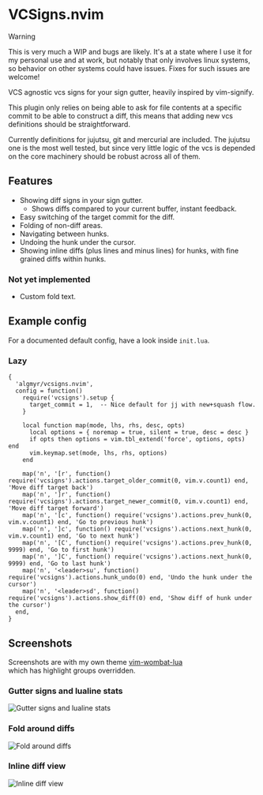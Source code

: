 # VCSigns.nvim

> [!WARNING]
> This is very much a WIP and bugs are likely.
> It's at a state where I use it for my personal use and at work,
> but notably that only involves linux systems, so behavior on other
> systems could have issues. Fixes for such issues are welcome!

VCS agnostic vcs signs for your sign gutter, heavily inspired by vim-signify.

This plugin only relies on being able to ask for file contents at a specific
commit to be able to construct a diff, this means that adding new vcs
definitions should be straightforward.

Currently definitions for jujutsu, git and mercurial are included.
The jujutsu one is the most well tested, but since very little logic of the vcs
is depended on the core machinery should be robust across all of them.

## Features

* Showing diff signs in your sign gutter.
  * Shows diffs compared to your current buffer, instant feedback.
* Easy switching of the target commit for the diff.
* Folding of non-diff areas.
* Navigating between hunks.
* Undoing the hunk under the cursor.
* Showing inline diffs (plus lines and minus lines) for hunks,
  with fine grained diffs within hunks.

### Not yet implemented

* Custom fold text.

## Example config
For a documented default config, have a look inside `init.lua`.

### Lazy
```
{
  'algmyr/vcsigns.nvim',
  config = function()
    require('vcsigns').setup {
      target_commit = 1,  -- Nice default for jj with new+squash flow.
    }

    local function map(mode, lhs, rhs, desc, opts)
      local options = { noremap = true, silent = true, desc = desc }
      if opts then options = vim.tbl_extend('force', options, opts) end
      vim.keymap.set(mode, lhs, rhs, options)
    end

    map('n', '[r', function() require('vcsigns').actions.target_older_commit(0, vim.v.count1) end, 'Move diff target back')
    map('n', ']r', function() require('vcsigns').actions.target_newer_commit(0, vim.v.count1) end, 'Move diff target forward')
    map('n', '[c', function() require('vcsigns').actions.prev_hunk(0, vim.v.count1) end, 'Go to previous hunk')
    map('n', ']c', function() require('vcsigns').actions.next_hunk(0, vim.v.count1) end, 'Go to next hunk')
    map('n', '[C', function() require('vcsigns').actions.prev_hunk(0, 9999) end, 'Go to first hunk')
    map('n', ']C', function() require('vcsigns').actions.next_hunk(0, 9999) end, 'Go to last hunk')
    map('n', '<leader>su', function() require('vcsigns').actions.hunk_undo(0) end, 'Undo the hunk under the cursor')
    map('n', '<leader>sd', function() require('vcsigns').actions.show_diff(0) end, 'Show diff of hunk under the cursor')
  end,
}
```

## Screenshots
Screenshots are with my own theme
[vim-wombat-lua](https://github.com/algmyr/vim-wombat-lua)\
which has highlight groups overridden.

### Gutter signs and lualine stats
![Gutter signs and lualine stats](https://github.com/user-attachments/assets/0182fb39-134c-46da-a794-30fb5cfb6ac8)

### Fold around diffs
![Fold around diffs](https://github.com/user-attachments/assets/92d37755-078e-4702-9177-7a00dc1fc755)

### Inline diff view
![Inline diff view](https://github.com/user-attachments/assets/1bcc093d-eed2-4be6-80b2-68c83f68805e)
